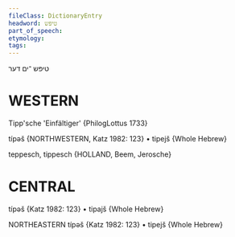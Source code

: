 ```yaml
---
fileClass: DictionaryEntry
headword: טיפּש
part_of_speech: 
etymology: 
tags: 
---
```

טיפּש
־ים
דער

WESTERN
========

Tipp'sche 'Einfältiger' {PhilogLottus 1733}

típəš {NORTHWESTERN, Katz 1982: 123}
	•	tipejš {Whole Hebrew}

teppesch, tippesch {HOLLAND, Beem, Jerosche}

CENTRAL
========

típəš {Katz 1982: 123}
	•	tipajš {Whole Hebrew}

NORTHEASTERN
típəš {Katz 1982: 123}
	•	tipejš {Whole Hebrew}
